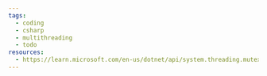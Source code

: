 ```yaml
---
tags:
  - coding
  - csharp
  - multithreading
  - todo
resources:
  - https://learn.microsoft.com/en-us/dotnet/api/system.threading.mutex?view=net-8.0
---
```

